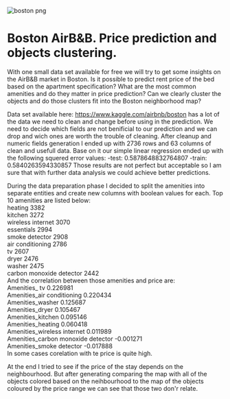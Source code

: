 ![boston png](https://cdn.passporthealthusa.com/wp-content/uploads/2017/04/passport-health-downtown-boston-travel-clinic.jpg?x90298)
# Boston AirB&B. Price prediction and objects clustering.

With one small data set available for free we will try to get some insights on the AirB&B market in Boston. 
Is it possible to predict rent price of the bed based on the apartment specification? What are the most common amenities and do they
matter in price prediction? Can we clearly cluster the objects and do those clusters fit into the Boston neighborhood map? 

Data set available here: https://www.kaggle.com/airbnb/boston has a lot of the data we need to clean and change before using in the prediction. We need to decide which fields are not benificial to our prediction and we can drop and wich ones are worth the trouble of cleaning. After cleanup and numeric fields generation I ended up with 2736 rows and 63 columns of clean and usefull data. Base on it our simple linear regression ended up with the following squered error values:
-test: 0.5878648832764807
-train: 0.5840263594330857
Those results are not perfect but acceptable so I am sure that with further data analysis we could achieve better predictions.

During the data preparation phase I decided to split the amenities into separate entities and create new columns with boolean values for each. Top 10 amenities are listed below: \
heating 3382\
kitchen 3272\
wireless internet 3070\
essentials 2994\
smoke detector 2908\
air conditioning 2786\
tv 2607\
dryer 2476\
washer 2475\
carbon monoxide detector 2442\
And the correlation between those amenities and price are:\
Amenities_ tv                          0.226981\
Amenities_air conditioning             0.220434\
Amenities_washer                       0.125687\
Amenities_dryer                        0.105467\
Amenities_kitchen                      0.095146\
Amenities_heating                      0.060418\
Amenities_wireless internet            0.011989\
Amenities_carbon monoxide detector    -0.001271\
Amenities_smoke detector              -0.017888\
In some cases corelation with te price is quite high. 

At the end I tried to see if the price of the stay depends on the neighbourhood. But after generating comparing the map with all of the objects colored based on the neihbourhood to the map of the objects coloured by the price range we can see that those two don'r relate.  

